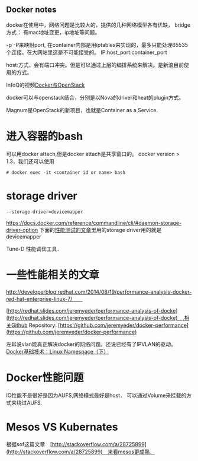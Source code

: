Docker notes
-------------

docker在使用中，网络问题是比较大的，提供的几种网络模型各有优缺，
bridge 方式： 有mac地址变更，ip地址等问题。

 -p -P来映射port, 在container内部是用iptables来实现的，最多只能处理65535个连接。在大网站里这是不可能接受的。
IP:host_port:container_port


host:方式，会有端口冲突。但是可以通过上层的编排系统来解决。是新浪目前使用的方式。



InfoQ的视频[Docker与OpenStack](http://www.infoq.com/cn/presentations/docker-and-openstack?utm_campaign=infoq_content&utm_source=infoq&utm_medium=feed&utm_term=global)


docker可以与openstack结合，分别是以Nova的driver和heat的plugin方式。

Magnum是OpenStack的新项目，也就是Container as a Service.


# 进入容器的bash

可以用docker attach,但是docker attach是共享窗口的。
docker version > 1.3，我们还可以使用
```
# docker exec -it <container id or name> bash
```

# storage driver

`--storage-driver=devicemapper`  

https://docs.docker.com/reference/commandline/cli/#daemon-storage-driver-option
下面的[性能测试的文章](http://redhat.slides.com/jeremyeder/performance-analysis-of-docker#/9)里用的storage driver用的就是devicemapper

Tune-D  性能调优工具．

# 一些性能相关的文章

http://developerblog.redhat.com/2014/08/19/performance-analysis-docker-red-hat-enterprise-linux-7/　　

[http://redhat.slides.com/jeremyeder/performance-analysis-of-docke](http://redhat.slides.com/jeremyeder/performance-analysis-of-docke)　,相关Github Repository: [https://github.com/jeremyeder/docker-performance](https://github.com/jeremyeder/docker-performance)




左耳说vlan能真正解决docker的网络问题。还说已经有了IPVLAN的驱动。   
[Docker基础技术：Linux Namespace（下）](http://coolshell.cn/articles/17029.html)


# Docker性能问题
IO性能不是很好是因为AUFS,网络模式最好是host．
可以通过Volume来挂载的方式来绕过AUFS.


# Mesos VS Kubernates
根据sof这篇文章　[http://stackoverflow.com/a/28725899](http://stackoverflow.com/a/28725899)　来看mesos更成熟．




